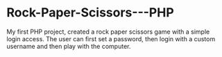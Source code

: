 # Rock-Paper-Scissors---PHP
My first PHP project, created a rock paper scissors game with a simple login access. The user can first set a password, then login with a custom username and then play with the computer.
